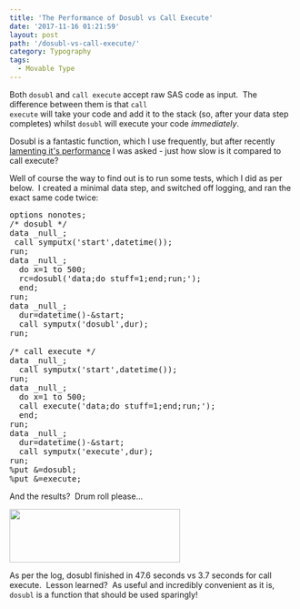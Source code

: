 ```yaml
---
title: 'The Performance of Dosubl vs Call Execute'
date: '2017-11-16 01:21:59'
layout: post
path: '/dosubl-vs-call-execute/'
category: Typography
tags:
  - Movable Type
---
```


Both <code>dosubl</code> and <code>call execute</code> accept raw SAS code as input.  The difference between them is that <code>call execute</code> will take your code and add it to the stack (so, after your data step completes) whilst <code>dosubl</code> will execute your code <em>immediately</em>.

Dosubl is a fantastic function, which I use frequently, but after recently <a href="https://www.linkedin.com/feed/update/urn:li:activity:6334095623373099008?commentUrn=urn%3Ali%3Acomment%3A%28activity%3A6334034113179242496%2C6334095608772726784%29">lamenting it's performance</a> I was asked - just how slow is it compared to call execute?

Well of course the way to find out is to run some tests, which I did as per below.  I created a minimal data step, and switched off logging, and ran the exact same code twice:
<pre>options nonotes;
/* dosubl */
data _null_;
 call symputx('start',datetime());
run;
data _null_;
  do x=1 to 500;
  rc=dosubl('data;do stuff=1;end;run;');
  end;
run;
data _null_;
  dur=datetime()-&amp;start;
  call symputx('dosubl',dur);
run;

/* call execute */
data _null_;
  call symputx('start',datetime());
run;
data _null_;
  do x=1 to 500;
  call execute('data;do stuff=1;end;run;');
  end;
run;
data _null_;
  dur=datetime()-&amp;start;
  call symputx('execute',dur);
run;
%put &amp;=dosubl;
%put &amp;=execute;
</pre>
And the results?  Drum roll please...

<img class="alignnone size-medium wp-image-263" src="https://www.rawsas.com/wp-content/uploads/2017/11/Screen-Shot-2017-11-16-at-01.12.39-300x94.png" alt="" width="300" height="94" />

As per the log, dosubl finished in 47.6 seconds vs 3.7 seconds for call execute.  Lesson learned?  As useful and incredibly convenient as it is, <code>dosubl</code> is a function that should be used sparingly!